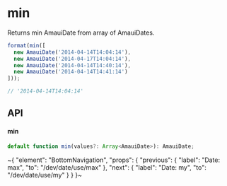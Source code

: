 
# min

Returns min AmauiDate from array of AmauiDates.

```ts
format(min([
  new AmauiDate('2014-04-14T14:04:14'),
  new AmauiDate('2014-04-17T14:04:14'),
  new AmauiDate('2014-04-14T14:40:14'),
  new AmauiDate('2014-04-14T14:41:14')
]));

// '2014-04-14T14:04:14'
```

## API

#### min

```ts
default function min(values?: Array<AmauiDate>): AmauiDate;
```


~{
  "element": "BottomNavigation",
  "props": {
    "previous": {
      "label": "Date: max",
      "to": "/dev/date/use/max"
    },
    "next": {
      "label": "Date: my",
      "to": "/dev/date/use/my"
    }
  }
}~
